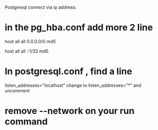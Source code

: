 Postgresql connect via ip address: 

# in the pg_hba.conf add more 2 line

  host all all 0.0.0.0/0 md5
  
  host all all ::1/32 md5

# In postgresql.conf , find a line 
listen_addresses="localhost" change to listen_addresses="*" and uncomment

# remove --network on your run command 


